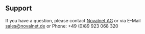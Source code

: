 ## Support

If you have a question, please contact [Novalnet AG](https://www.novalnet.com/contact)
or via E-Mail [sales@novalnet.de](mailto:sales@novalnet.de) or Phone: +49 (0)89 923 068 320
